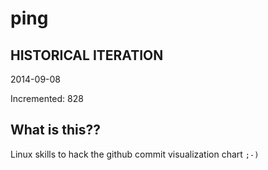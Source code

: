 # ping

## HISTORICAL ITERATION
2014-09-08

Incremented: 828

## What is this?? 
Linux skills to hack the github commit visualization chart `;-)`
